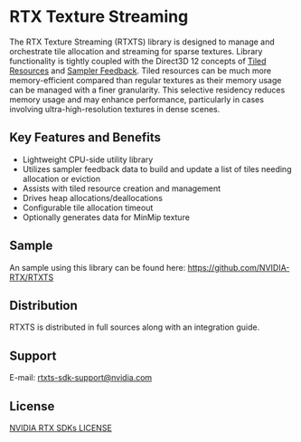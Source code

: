 # RTX Texture Streaming

The RTX Texture Streaming (RTXTS) library is designed to manage and orchestrate tile allocation and streaming for sparse textures. Library functionality is tightly coupled with the Direct3D 12 concepts of [Tiled Resources](https://learn.microsoft.com/en-us/windows/win32/api/d3d12/ne-d3d12-d3d12_tiled_resources_tier) and [Sampler Feedback](https://microsoft.github.io/DirectX-Specs/d3d/SamplerFeedback.html). Tiled resources can be much more memory-efficient compared than regular textures as their memory usage can be managed with a finer granularity. This selective residency reduces memory usage and may enhance performance, particularly in cases involving ultra-high-resolution textures in dense scenes.

## Key Features and Benefits

* Lightweight CPU-side utility library
* Utilizes sampler feedback data to build and update a list of tiles needing allocation or eviction
* Assists with tiled resource creation and management
* Drives heap allocations/deallocations
* Configurable tile allocation timeout
* Optionally generates data for MinMip texture

## Sample

An sample using this library can be found here: https://github.com/NVIDIA-RTX/RTXTS
 
## Distribution

RTXTS is distributed in full sources along with an integration guide.

## Support

E-mail: rtxts-sdk-support@nvidia.com

## License

[NVIDIA RTX SDKs LICENSE](license.txt)
